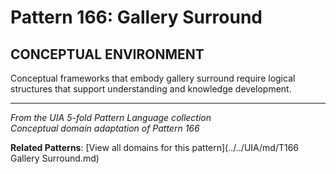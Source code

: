 # Pattern 166: Gallery Surround

## CONCEPTUAL ENVIRONMENT

Conceptual frameworks that embody gallery surround require logical structures that support understanding and knowledge development.

---

*From the UIA 5-fold Pattern Language collection*  
*Conceptual domain adaptation of Pattern 166*

**Related Patterns**: [View all domains for this pattern](../../UIA/md/T166 Gallery Surround.md)